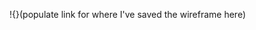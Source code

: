 !{}(populate link for where I've saved the wireframe here)

<!-- // MINESWEEPER GAME!!
// This should be challenging!

// Items to consider:

// User controls two mouse buttons on the board
    // -> leftBtn: accesses main options at top menu; clears tile covers from the board
    // rightBtn: toggles through flags and question-marks on tile covers on the board

// user selects difficulty level, or chooses custom, where they choose # of mines and # of rows and columns.

//  # of total tiles can be controlled by determining from the user how many tiles will be in a row, and how many in a column, based off of a minimum # for each. Also a minimum AND maximum # of tiles based on the grid size and total # of tiles.



// addEventListeners for two buttons, doing different things depending on where they click on the UI

// Can I use a flexbox setup for this game and be able to randomly generate the locations for all the mines?
    // 2 layers of flexboxes for the grid? 1: tile covers; 2: mine and #'s (base layer)?
     
START OF GAME

when game loads, it autoloads in easy mode, ready to play. 
(if sounds added, a small starting jingle will play. sound will also be for when a tile is left-clicked, right-clicked, for winning the game, and for hitting a mine and blowing up)

CHOOSING DIFFERENT DIFFICULTY LEVELS, OR CUSTOM DIFFICULTY

User can left click the appropriately labeled button to select from a drop-down menu to choose preset difficulties, or to customize their own grid layout and # of mines on the board.
- drop down menu can be backed out of by clicking outside the borders of the drop down menu.

CUSTOM GAME GRID AND # OF MINES

- Grid customization, once chosen, brings up another menu board. Here user can select # of columns within a range (min to max), # of rows within a range (min to max), and number of mines within a range (min to max, dynamic based on total # of tiles, calculated after rows and columns # are chosen).
- custom menu can be backed out of by clicking the X at top right corner

- if # of rows, columns or mines exceeds max # allowed for each type, button to start game will not become available.

- once all aspects of the custom grid are within acceptable ranges, the option to start game will come up.

GAMEPLAY

- game begins when player left clicks on the game board.
- timer starts counting when game begins
- as player selects where mine locations are by planting a flag over the covered tile (using right mouse button), the mine counter goes down.
- 'flood effect' occurs when a covered tile is left-clicked on, and a wave removes all adjacent covered tiles with no numbers beneath them, until the wave reaches covered tiles that DO have numbers beneath them. (somehow has to at least reveal the first set of numbered tiles so that the user can have clues to work from to continue mine sweeping). Has to check all tiles surrounding the clicked tile for !==0, and if true, those tiles have to check their surrounding tiles for !==0 (bypassing those already checked), until !==0 = false.
- uncovered tiles that are adjacent to mines will list how many mines they are adjacent to (9 tile grid, with numbered tile)
- gmaeplay continues until all mines are flagged && all possible tiles are uncovered safely; || if a hidden mine tile is left-clicked.
- gameOver: WINNER = expose the board showing all mine locations; countdown stops; console.log("You WIN!!"); emoji changes to thumbs up or sunglasses smiley, etc; pop-up box showing stats (timer, etc), "PLAY AGAIN?" button to reset game
- gameOver: LOSER = expose the board showing all mine locations (highlighting the tripped mine); countdown stops; console.log("You LOSE!!"); emoji changes to thumbs down or mind-blown smiley, etc; pop-up box showing stats (timer, etc), "PLAY AGAIN?" button to reset game